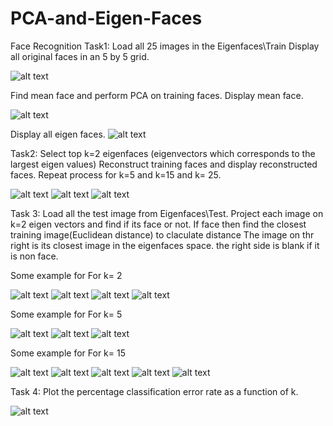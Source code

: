 # PCA-and-Eigen-Faces
Face Recognition
Task1:
Load all 25 images in the Eigenfaces\Train
Display all original faces in an 5 by 5 grid.


![alt text](pictures/original.PNG)


Find mean face and perform PCA on training faces.
Display mean face.


![alt text](pictures/mean_face.PNG)


Display all eigen faces.
![alt text](pictures/eigen_faces.PNG)

Task2:
Select top k=2 eigenfaces (eigenvectors which corresponds to the largest eigen values)
Reconstruct training faces and display reconstructed faces.
Repeat process for k=5 and k=15 and k= 25.

![alt text](pictures/recons_2.PNG)
![alt text](pictures/recons_5.PNG)
![alt text](pictures/recons_15.PNG)


Task 3: 
Load all the test image from Eigenfaces\Test.
Project each image on k=2 eigen vectors and find if its face or not.
If face then find the closest training image(Euclidean distance) to claculate distance 
The image on thr right is its closest image in the eigenfaces space.
the right side is blank if it is non face.

Some example for For k= 2

![alt text](pictures/K_2.PNG)
![alt text](pictures/K_2_1.PNG)
![alt text](pictures/K_2_2.PNG)
![alt text](pictures/K_2_3.PNG)

Some example for For k= 5

![alt text](pictures/K_5.PNG)
![alt text](pictures/K_5_1.PNG)
![alt text](pictures/K_5_2.PNG)


Some example for For k= 15

![alt text](pictures/K_15.PNG)
![alt text](pictures/K_15_1.PNG)
![alt text](pictures/K_15_2.PNG)
![alt text](pictures/K_15_3.PNG)
![alt text](pictures/K_15_4.PNG)


Task 4: Plot the percentage classification error rate as a function of k. 

![alt text](pictures/plot.PNG)
